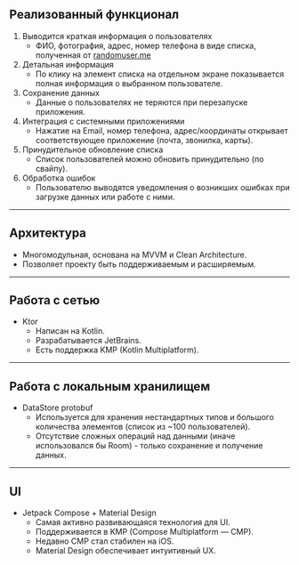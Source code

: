 ## Реализованный функционал

1. Выводится краткая информация о пользователях
    - ФИО, фотография, адрес, номер телефона в виде списка, полученная от [randomuser.me](https://randomuser.me)
2. Детальная информация
    - По клику на элемент списка на отдельном экране показывается полная информация о выбранном пользователе.
3. Сохранение данных
    - Данные о пользователях не теряются при перезапуске приложения.
4. Интеграция с системными приложениями
    - Нажатие на Email, номер телефона, адрес/координаты открывает соответствующее приложение (почта, звонилка, карты).
5. Принудительное обновление списка
    - Список пользователей можно обновить принудительно (по свайпу).
6. Обработка ошибок
    - Пользователю выводятся уведомления о возникших ошибках при загрузке данных или работе с ними.

---

## Архитектура

- Многомодульная, основана на MVVM и Clean Architecture.
- Позволяет проекту быть поддерживаемым и расширяемым.

---

## Работа с сетью

- Ktor
    - Написан на Kotlin.
    - Разрабатывается JetBrains.
    - Есть поддержка KMP (Kotlin Multiplatform).

---

## Работа с локальным хранилищем

- DataStore protobuf
    - Используется для хранения нестандартных типов и большого количества элементов (список из ~100 пользователей).
    - Отсутствие сложных операций над данными (иначе использовался бы Room) - только сохранение и получение данных.

---

## UI

- Jetpack Compose + Material Design
    - Самая активно развивающаяся технология для UI.
    - Поддерживается в KMP (Compose Multiplatform — CMP).
    - Недавно CMP стал стабилен на iOS.
    - Material Design обеспечивает интуитивный UX.